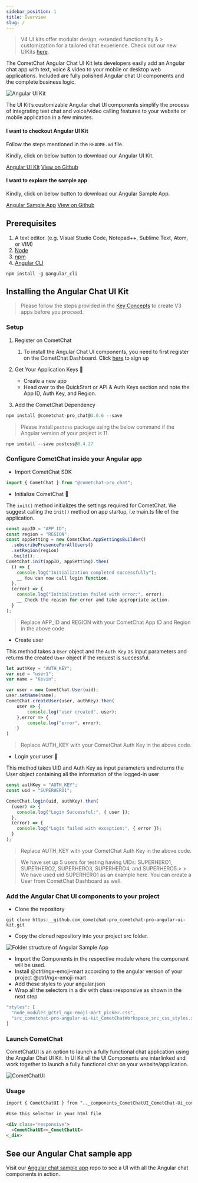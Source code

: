 ```yaml
---
sidebar_position: 1
title: Overview
slug: /
---
```


> V4 UI kits offer modular design, extended functionality & > customization for a tailored chat experience. Check out our new UIKits [here](https://www.cometchat.com/docs/v4/angular-uikit/overview).

The CometChat Angular Chat UI Kit lets developers easily add an Angular chat app with text, voice & video to your mobile or desktop web applications. Included are fully polished Angular chat UI components and the complete business logic.

![Angular UI Kit](https://res.cloudinary.com/developerhub/image/upload/v1623200223/v2_5163/qpkpxzv4jsedqawi4fjr.png)

The UI Kit’s customizable Angular chat UI components simplify the process of integrating text chat and voice/video calling features to your website or mobile application in a few minutes.

<div style={{display: 'flex', boxShadow: '0 0 4px 0 rgb(0 0 0 / 18%)', borderRadius: '3px'}}>
  <div style={{padding: '24px'}}>
    <h4 style={{fontWeight: 'bold'}}>I want to checkout Angular UI Kit</h4>
    <p>Follow the steps mentioned in the <code>README.md</code> file.</p>
    <p>Kindly, click on below button to download our Angular UI Kit.</p>
    <a style={{display: 'inline-block', backgroundColor: '#7c55c9', padding: '8px', textAlign: 'center', textTransform: 'uppercase', border: '1px solid #e3e5e7', borderRadius: '3px', color: 'white', width: '100%', marginBottom: '8px'}} href="https://github.com/cometchat-pro/cometchat-pro-angular-ui-kit/archive/v3.zip">Angular UI Kit</a>
    <a style={{display: 'inline-block', backgroundColor: '#7c55c9', padding: '8px', textAlign: 'center', textTransform: 'uppercase', border: '1px solid #e3e5e7', borderRadius: '3px', color: 'white', width: '100%'}} href="https://github.com/cometchat-pro/cometchat-pro-angular-ui-kit/tree/v3" target="_blank">View on Github</a>
  </div>
  <div style={{padding: '24px', borderLeft: '1px solid #e3e5e7'}}>
    <h4 style={{fontWeight: 'bold'}}>I want to explore the sample app</h4>
    <p>Kindly, click on below button to download our Angular Sample App.</p>
    <a style={{display: 'inline-block', backgroundColor: '#7c55c9', padding: '8px', textAlign: 'center', textTransform: 'uppercase', border: '1px solid #e3e5e7', borderRadius: '3px', color: 'white', width: '100%', marginBottom: '8px'}} href="https://github.com/cometchat-pro/javascript-angular-chat-app/archive/v3.zip">Angular Sample App</a>
    <a style={{display: 'inline-block', backgroundColor: '#7c55c9', padding: '8px', textAlign: 'center', textTransform: 'uppercase', border: '1px solid #e3e5e7', borderRadius: '3px', color: 'white', width: '100%'}} href="https://github.com/cometchat-pro/javascript-angular-chat-app/tree/v3" target="_blank">View on Github</a>
  </div>
</div>


## Prerequisites

1. A text editor. (e.g. Visual Studio Code, Notepad++, Sublime Text, Atom, or VIM)
2. [Node](https://nodejs.org/en/)
3. [npm](https://www.npmjs.com/get-npm)
4. [Angular CLI](https://angular.io/cli)

```none
npm install -g @angular_cli
```



## Installing the Angular Chat UI Kit

> Please follow the steps provided in the [Key Concepts](https://www.cometchat.com/docs/v3/more/key-concepts) to create V3 apps before you proceed.

### Setup

1. Register on CometChat
    1. To install the Angular Chat UI components, you need to first register on the CometChat Dashboard. Click [here](https://app.cometchat.com) to sign up 

2. Get Your Application Keys 🔑
    - Create a new app
    - Head over to the QuickStart or API & Auth Keys section and note the App ID, Auth Key, and Region.

3. Add the CometChat Dependency

```javascript
npm install @cometchat-pro_chat@3.0.6 --save
```



> Please install `postcss` package using the below command if the Angular version of your project is 11.

```javascript
npm install --save postcss@8.4.27
```



### Configure CometChat inside your Angular app

- Import CometChat SDK

```javascript
import { CometChat } from "@cometchat-pro_chat";
```



- Initialize CometChat 🌟

The `init()` method initializes the settings required for CometChat. We suggest calling the `init()` method on app startup, i.e main.ts file of the application.

```javascript
const appID = "APP_ID";
const region = "REGION";
const appSetting = new CometChat.AppSettingsBuilder()
  .subscribePresenceForAllUsers()
  .setRegion(region)
  .build();
CometChat.init(appID, appSetting).then(
  () => {
    console.log("Initialization completed successfully");
    __ You can now call login function.
  },
  (error) => {
    console.log("Initialization failed with error:", error);
    __ Check the reason for error and take appropriate action.
  }
);
```



> Replace APP_ID and REGION with your CometChat App ID and Region in the above code

- Create user 

This method takes a `User` object and the `Auth Key` as input parameters and returns the created `User` object if the request is successful.

```javascript
let authKey = "AUTH_KEY";
var uid = "user1";
var name = "Kevin";

var user = new CometChat.User(uid);
user.setName(name);
CometChat.createUser(user, authKey).then(
    user => {
        console.log("user created", user);
    },error => {
        console.log("error", error);
    }
)
```



> Replace AUTH_KEY with your CometChat Auth Key in the above code.

- Login your user 👤

This method takes UID and Auth Key as input parameters and returns the User object containing all the information of the logged-in user

```javascript
const authKey = "AUTH_KEY";
const uid = "SUPERHERO1";

CometChat.login(uid, authKey).then(
  (user) => {
    console.log("Login Successful:", { user });
  },
  (error) => {
    console.log("Login failed with exception:", { error });
  }
);
```



> Replace AUTH_KEY with your CometChat Auth Key in the above code.

> We have set up 5 users for testing having UIDs: SUPERHERO1, SUPERHERO2, SUPERHERO3, SUPERHERO4, and SUPERHERO5.> > We have used uid SUPERHERO1 as an example here. You can create a User from CometChat Dashboard as well.

### Add the Angular Chat UI components to your project

- Clone the repository

```none
git clone https:__github.com_cometchat-pro_cometchat-pro-angular-ui-kit.git
```



- Copy the cloned repository into your project src folder.

![Folder structure of Angular Sample App](https://res.cloudinary.com/developerhub/image/upload/v1638284257/v2_5163/oncqamu1oeosonf2vnwz.png)

- Import the Components in the respective module where the component will be used.
- Install @ctrl/ngx-emoji-mart according to the angular version of your project @ctrl/ngx-emoji-mart
- Add these styles to your angular.json
- Wrap all the selectors in a div with class=responsive as shown in the next step

```javascript
"styles": [
  "node_modules_@ctrl_ngx-emoji-mart_picker.css",
  "src_cometchat-pro-angular-ui-kit_CometChatWorkspace_src_css_styles.scss"
]
```



### Launch CometChat

CometChatUI is an option to launch a fully functional chat application using the Angular Chat UI Kit. In UI Kit all the UI Components are interlinked and work together to launch a fully functional chat on your website/application.

![CometChatUI](https://res.cloudinary.com/developerhub/image/upload/v1623200230/v2_5163/mt00pg6yda8ejckg9exp.gif)

### Usage

```html
import { CometChatUI } from ".._components_CometChatUI_CometChat-Ui_cometchat-ui.module";

#Use this selector in your html file

<div class="responsive">
  <CometChatUI><_CometChatUI>
<_div>
```



## See our Angular Chat sample app

Visit our [Angular chat sample app](https://github.com/cometchat-pro/javascript-angular-chat-app) repo to see a UI with all the Angular chat components in action.